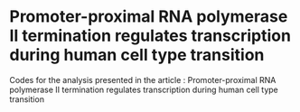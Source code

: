 # Promoter-proximal RNA polymerase II termination regulates transcription during human cell type transition
Codes for the analysis presented in the article : Promoter-proximal RNA polymerase II termination regulates transcription during human cell type transition
